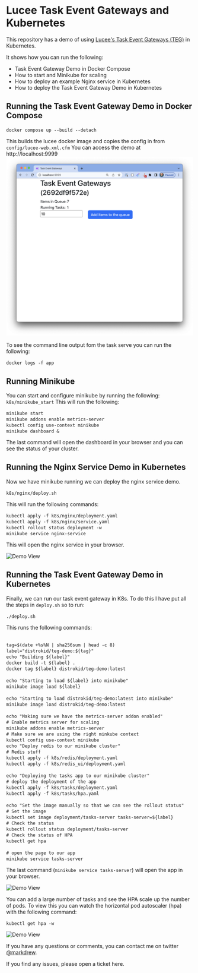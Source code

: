 # Lucee Task Event Gateways and Kubernetes 

This repository has a demo of using [Lucee's Task Event Gateways (TEG)](https://github.com/lucee/task-event-gateway) in Kubernetes. 

It shows how you can run the following:
 - Task Event Gateway Demo in Docker Compose
 - How to start and Minikube for scaling
 - How to deploy an example Nginx service in Kubernetes
 - How to deploy the Task Event Gateway Demo in Kubernetes

## Running the Task Event Gateway Demo in Docker Compose
```
docker compose up --build --detach
```
This builds the lucee docker image and copies the config in from `config/lucee-web.xml.cfm`
You can access the demo at http://localhost:9999
![Demo View](assets/compose_demo.png)


To see the command line output fom the task serve you can run the following:
```
docker logs -f app
```

## Running Minikube 
You can start and configure minikube by running the following:
```k8s/minikube_start```
This will run the following:
```
minikube start
minikube addons enable metrics-server
kubectl config use-context minikube
minikube dashboard &
```
The last command will open the dashboard in your browser and you can see the status of your cluster. 

## Running the Nginx Service Demo in Kubernetes
Now we have minikube running we can deploy the nginx service demo. 
```
k8s/nginx/deploy.sh
```
This will run the following commands:
```
kubectl apply -f k8s/nginx/deployment.yaml
kubectl apply -f k8s/nginx/service.yaml
kubectl rollout status deployment -w 
minikube service nginx-service
```
This will open the nginx service in your browser.

![Demo View](assets/nginx_demo.png)


## Running the Task Event Gateway Demo in Kubernetes

Finally, we can run our task event gateway in K8s. To do this I have put all the steps in `deploy.sh` so to run:
```
./deploy.sh
```

This runs the following commands:

```

tag=$(date +%s%N | sha256sum | head -c 8)
label="distrokid/teg-demo:${tag}"
echo "Building ${label}"
docker build -t ${label} .
docker tag ${label} distrokid/teg-demo:latest

echo "Starting to load ${label} into minikube"
minikube image load ${label}

echo "Starting to load distrokid/teg-demo:latest into minikube"
minikube image load distrokid/teg-demo:latest

echo "Making sure we have the metrics-server addon enabled"
# Enable metrics server for scaling
minikube addons enable metrics-server
# Make sure we are using the right minkube context
kubectl config use-context minikube
echo "Deploy redis to our minikube cluster"
# Redis stuff
kubectl apply -f k8s/redis/deployment.yaml
kubectl apply -f k8s/redis_ui/deployment.yaml

echo "Deploying the tasks app to our minikube cluster"
# deploy the deployment of the app
kubectl apply -f k8s/tasks/deployment.yaml
kubectl apply -f k8s/tasks/hpa.yaml

echo "Set the image manually so that we can see the rollout status"
# Set the image
kubectl set image deployment/tasks-server tasks-server=${label}
# Check the status
kubectl rollout status deployment/tasks-server
# Check the status of HPA
kubectl get hpa

# open the page to our app
minikube service tasks-server
```
The last command (`minikube service tasks-server`) will open the app in your browser.

![Demo View](assets/tasks_demo.png)

You can add a large number of tasks and see the HPA scale up the number of pods.
To view this you can watch the horizontal pod autoscaler (hpa) with the following command:
```
kubectl get hpa -w
```
![Demo View](assets/hpa_demo.png)

If you have any questions or comments, you can contact me on twitter [@markdrew](https://twitter.com/markdrew). 

If you find any issues, please open a ticket here. 


